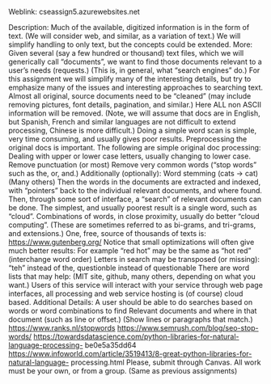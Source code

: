 Weblink: cseassign5.azurewebsites.net

Description:
Much of the available, digitized information is in the form of text.
(We will consider web, and similar, as a variation of text.)
We will simplify handling to only text, but the concepts
could be extended.
More:
Given several (say a few hundred or thousand) text files, which we will generically
call “documents”, we want to find those documents relevant to a user’s needs
(requests.)
(This is, in general, what “search engines” do.)
For this assignment we will simplify many of the interesting details, but try to
emphasize many of the issues and interesting approaches to searching text.
Almost all original, source documents need to be “cleaned” (may include removing
pictures, font details, pagination, and similar.)
Here ALL non ASCII information will be removed.
(Note, we will assume that docs are in English, but Spanish, French and similar
languages are not difficult to extend processing, Chinese is more difficult.)
Doing a simple word scan is simple, very time consuming, and usually gives
poor results. Preprocessing the original docs is important.
The following are simple original doc processing:
Dealing with upper or lower case letters, usually changing to lower case.
Remove punctuation (or most)
Remove very common words (“stop words” such as the, or, and.)
Additionally (optionally):
Word stemming (cats -> cat)
(Many others)
Then the words in the documents are extracted and indexed, with “pointers” back to
the individual relevant documents, and where found.
Then, through some sort of interface, a “search” of relevant documents can be done.
The simplest, and usually poorest result is a single word, such as “cloud”.
Combinations of words, in close proximity, usually do better “cloud computing”.
(These are sometimes referred to as bi-grams, and tri-grams, and extensions.)
One, free, source of thousands of texts is: https://www.gutenberg.org/
Notice that small optimizations will often give much better results:
For example “red hot” may be the same as “hot red” (interchange word order)
Letters in search may be transposed (or missing): “teh” instead of the,
questionble instead of questionable
There are word lists that may help: (MIT site, github, many others,
depending on what you want.)
Users of this service will interact with your service through web page
interfaces, all processing and web service hosting is (of course) cloud based.
Additional Details:
A user should be able to do searches based on words or word combinations to find
Relevant documents and where in that document (such as line or offset.)
(Show lines or paragraphs that match.)
https://www.ranks.nl/stopwords
https://www.semrush.com/blog/seo-stop-words/
https://towardsdatascience.com/python-libraries-for-natural-language-processing-
be0e5a35dd64
https://www.infoworld.com/article/3519413/8-great-python-libraries-for-natural-language-
processing.html
Please, submit through Canvas.
All work must be your own, or from a group.
(Same as previous assignments)
